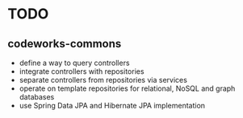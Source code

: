 TODO
====

codeworks-commons
-----------------

* define a way to query controllers
* integrate controllers with repositories
* separate controllers from repositories via services
* operate on template repositories for relational, NoSQL and graph databases
* use Spring Data JPA and Hibernate JPA implementation
